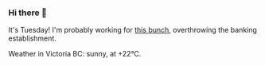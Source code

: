 ### Hi there :wave:

It's Tuesday! I'm probably working for [this bunch](https://github.com/kohofinancial), overthrowing the banking establishment.

Weather in Victoria BC: sunny, at +22°C.
